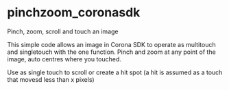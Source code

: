 # pinchzoom_coronasdk
Pinch, zoom, scroll and touch an image

This simple code allows an image in Corona SDK to operate as multitouch and singletouch with the one function.
Pinch and zoom at any point of the image, auto centres where you touched.

Use as single touch to scroll or create a hit spot (a hit is assumed as a touch that movesd less than x pixels)
